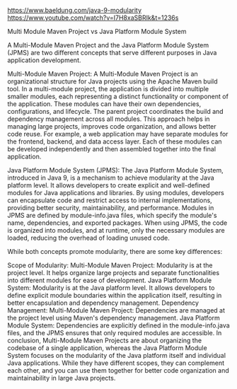 https://www.baeldung.com/java-9-modularity
https://www.youtube.com/watch?v=I7H8xaSBRIk&t=1236s

Multi Module Maven Project vs Java Platform Module System


A Multi-Module Maven Project and the Java Platform Module System (JPMS) are two different concepts that serve different purposes in Java application development.

Multi-Module Maven Project:
A Multi-Module Maven Project is an organizational structure for Java projects using the Apache Maven build tool. In a multi-module project, the application is divided into multiple smaller modules, each representing a distinct functionality or component of the application. These modules can have their own dependencies, configurations, and lifecycle. The parent project coordinates the build and dependency management across all modules. This approach helps in managing large projects, improves code organization, and allows better code reuse.
For example, a web application may have separate modules for the frontend, backend, and data access layer. Each of these modules can be developed independently and then assembled together into the final application.

Java Platform Module System (JPMS):
The Java Platform Module System, introduced in Java 9, is a mechanism to achieve modularity at the Java platform level. It allows developers to create explicit and well-defined modules for Java applications and libraries. By using modules, developers can encapsulate code and restrict access to internal implementations, providing better security, maintainability, and performance.
Modules in JPMS are defined by module-info.java files, which specify the module's name, dependencies, and exported packages. When using JPMS, the code is organized into modules, and at runtime, only the necessary modules are loaded, reducing the overhead of loading unused code.

While both concepts promote modularity, there are some key differences:

Scope of Modularity:
Multi-Module Maven Project: Modularity is at the project level. It helps organize large projects and separate functionalities into different modules for ease of development.
Java Platform Module System: Modularity is at the Java platform level. It allows developers to define explicit module boundaries within the application itself, resulting in better encapsulation and dependency management.
Dependency Management:
Multi-Module Maven Project: Dependencies are managed at the project level using Maven's dependency management.
Java Platform Module System: Dependencies are explicitly defined in the module-info.java files, and the JPMS ensures that only required modules are accessible.
In conclusion, Multi-Module Maven Projects are about organizing the codebase of a single application, whereas the Java Platform Module System focuses on the modularity of the Java platform itself and individual Java applications. While they have different scopes, they can complement each other, and you can use them together for better code organization and maintainability in large Java projects.
